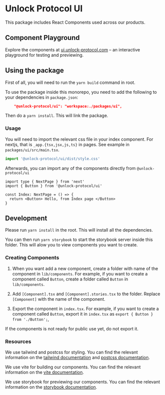 # Unlock Protocol UI

This package includes React Components used across our products.

## Component Playground

Explore the components at [ui.unlock-protocol.com](https://ui.unlock-protocol.com) – an interactive playground for testing and previewing.

## Using the package

First of all, you will need to run the `yarn build` command in root.

To use the package inside this monorepo, you need to add the following to your dependencies in `package.json`:

```json
    "@unlock-protocol/ui": "workspace:./packages/ui",
```

Then do a `yarn install`. This will link the package.

### Usage

You will need to import the relevant css file in your index component. For nextjs, that is `_app.{tsx,jsx,js,ts}` in pages. See example in `packages/ui/src/main.tsx`.

```ts
import '@unlock-protocol/ui/dist/style.css'
```

Afterwards, you can import any of the components directly from `@unlock-protocol/ui`

```tsx
import type { NextPage } from 'next'
import { Button } from '@unlock-protocol/ui'

const Index: NextPage = () => {
  return <Button> Hello, from Index page </Button>
}
```

## Development

Please run `yarn install` in the root. This will install all the dependencies.

You can then run `yarn storybook` to start the storybook server inside this folder. This will alow you to view components you want to create.

### Creating Components

1. When you want add a new component, create a folder with name of the component in `lib/components`. For example, if you want to create a component called `Button`, create a folder called `Button` in `lib/components`.

2. Add `[Component].tsx` and `[Component].stories.tsx` to the folder. Replace `[Component]` with the name of the component.

3. Export the component in `index.tsx`. For example, if you want to create a component called `Button`, export it in `index.tsx` as `export { Button } from './Button';`,

If the components is not ready for public use yet, do not export it.

### Resources

We use tailwind and postcss for styling. You can find the relevant information on the [tailwind documentation](https://tailwindcss.com/docs) and [postcss documentation](https://postcss.org/).

We use vite for building our components. You can find the relevant information on the [vite documentation](https://vite.dev/docs).

We use storybook for previewing our components. You can find the relevant information on the [storybook documentation](https://storybook.js.org/docs/basics/introduction).
